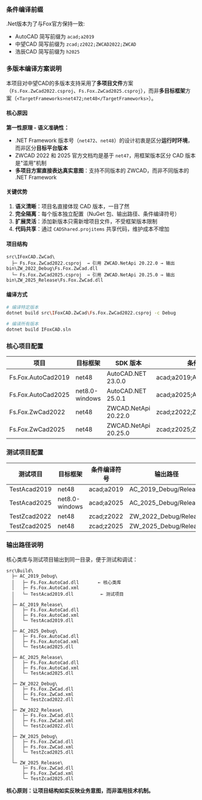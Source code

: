 
### 条件编译前缀
.Net版本为了与Fox官方保持一致:
- AutoCAD 简写前缀为 `acad;a2019`
- 中望CAD 简写前缀为 `zcad;z2022;ZWCAD2022;ZWCAD`
- 浩辰CAD 简写前缀为 `h2025`

### 多版本编译方案说明

本项目对中望CAD的多版本支持采用了**多项目文件**方案（`Fs.Fox.ZwCad2022.csproj`、`Fs.Fox.ZwCad2025.csproj`），而非**多目标框架**方案（`<TargetFrameworks>net472;net48</TargetFrameworks>`）。

#### 核心原因

**第一性原理 - 语义准确性：**
- .NET Framework 版本号（`net472`、`net48`）的设计初衷是区分**运行时环境**，而非区分**目标平台版本**
- ZWCAD 2022 和 2025 官方文档均是基于 `net47`，用框架版本区分 CAD 版本是"滥用"机制
- **多项目方案直接表达真实意图**：支持不同版本的 ZWCAD，而非不同版本的 .NET Framework

#### 关键优势

1. **语义清晰**：项目名直接体现 CAD 版本，一目了然
2. **完全隔离**：每个版本独立配置（NuGet 包、输出路径、条件编译符号）
3. **扩展灵活**：添加新版本只需新增项目文件，不受框架版本限制
4. **代码共享**：通过 `CADShared.projitems` 共享代码，维护成本不增加

#### 项目结构

```
src\IFoxCAD.ZwCad\
  ├─ Fs.Fox.ZwCad2022.csproj  → 引用 ZWCAD.NetApi 20.22.0 → 输出 bin\ZW_2022_Debug\Fs.Fox.ZwCad.dll
  └─ Fs.Fox.ZwCad2025.csproj  → 引用 ZWCAD.NetApi 20.25.0 → 输出 bin\ZW_2025_Release\Fs.Fox.ZwCad.dll
```

#### 编译方式

```bash
# 编译特定版本
dotnet build src\IFoxCAD.ZwCad\Fs.Fox.ZwCad2022.csproj -c Debug

# 编译所有版本
dotnet build IFoxCAD.sln
```

### 核心项目配置

| 项目 | 目标框架 | SDK 版本 | 条件编译符号 | 输出路径 |
|------|---------|---------|------------|---------|
| Fs.Fox.AutoCad2019 | net48 | AutoCAD.NET 23.0.0 | acad;a2019;ACAD2019;ACAD | AC_2019_Debug/Release |
| Fs.Fox.AutoCad2025 | net8.0-windows | AutoCAD.NET 25.0.1 | acad;a2025;ACAD2025;ACAD | AC_2025_Debug/Release |
| Fs.Fox.ZwCad2022 | net48 | ZWCAD.NetApi 20.22.0 | zcad;z2022;ZWCAD2022;ZWCAD | ZW_2022_Debug/Release |
| Fs.Fox.ZwCad2025 | net48 | ZWCAD.NetApi 20.25.0 | zcad;z2025;ZWCAD2025;ZWCAD | ZW_2025_Debug/Release |

### 测试项目配置

| 测试项目 | 目标框架 | 条件编译符号 | 输出路径 | 引用项目 |
|---------|---------|------------|---------|---------|
| TestAcad2019 | net48 | acad;a2019 | AC_2019_Debug/Release | Fs.Fox.AutoCad2019 |
| TestAcad2025 | net8.0-windows | acad;a2025 | AC_2025_Debug/Release | Fs.Fox.AutoCad2025 |
| TestZcad2022 | net48 | zcad;z2022 | ZW_2022_Debug/Release | Fs.Fox.ZwCad2022 |
| TestZcad2025 | net48 | zcad;z2025 | ZW_2025_Debug/Release | Fs.Fox.ZwCad2025 |

### 输出路径说明

核心类库与测试项目输出到同一目录，便于测试和调试：

```
src\Build\
  ├─ AC_2019_Debug\
  │   ├─ Fs.Fox.AutoCad.dll       ← 核心类库
  │   ├─ Fs.Fox.AutoCad.xml
  │   └─ TestAcad2019.dll          ← 测试项目
  │
  ├─ AC_2019_Release\
  │   ├─ Fs.Fox.AutoCad.dll
  │   ├─ Fs.Fox.AutoCad.xml
  │   └─ TestAcad2019.dll
  │
  ├─ AC_2025_Debug\
  │   ├─ Fs.Fox.AutoCad.dll
  │   ├─ Fs.Fox.AutoCad.xml
  │   └─ TestAcad2025.dll
  │
  ├─ AC_2025_Release\
  │   ├─ Fs.Fox.AutoCad.dll
  │   ├─ Fs.Fox.AutoCad.xml
  │   └─ TestAcad2025.dll
  │
  ├─ ZW_2022_Debug\
  │   ├─ Fs.Fox.ZwCad.dll
  │   ├─ Fs.Fox.ZwCad.xml
  │   └─ TestZcad2022.dll
  │
  ├─ ZW_2022_Release\
  │   ├─ Fs.Fox.ZwCad.dll
  │   ├─ Fs.Fox.ZwCad.xml
  │   └─ TestZcad2022.dll
  │
  ├─ ZW_2025_Debug\
  │   ├─ Fs.Fox.ZwCad.dll
  │   ├─ Fs.Fox.ZwCad.xml
  │   └─ TestZcad2025.dll
  │
  └─ ZW_2025_Release\
      ├─ Fs.Fox.ZwCad.dll
      ├─ Fs.Fox.ZwCad.xml
      └─ TestZcad2025.dll
```

**核心原则：让项目结构如实反映业务意图，而非滥用技术机制。**
 